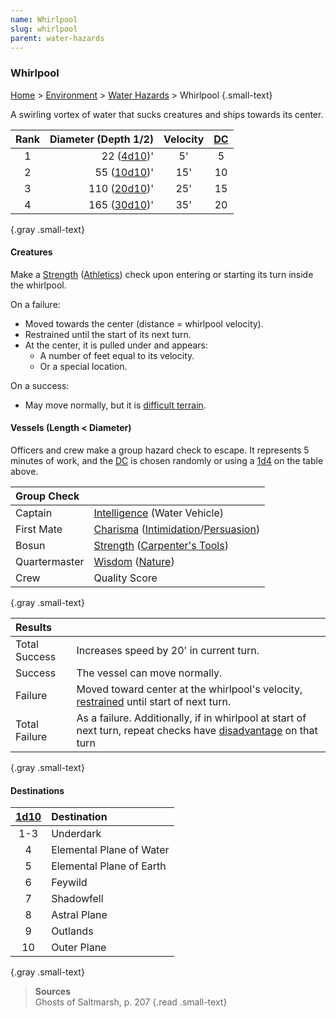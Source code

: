 ```yaml
---
name: Whirlpool
slug: whirlpool
parent: water-hazards
---
```

### Whirlpool
[Home](dm-operations-center) > [Environment](environment-menu) > [Water Hazards](water-hazards) > Whirlpool {.small-text}

A swirling vortex of water that sucks creatures and ships towards its center.

| Rank   | Diameter (Depth 1/2)                       | Velocity   | [DC](difficulty-class) |
| :----: | -----------------------------------------: | :--------: | :--: |
|   1    |                 22 ([4d10](/roll/4d10))'   |     5'     |  5   |
|   2    |                55 ([10d10](/roll/10d10))'  |    15'     |  10  |
|   3    |               110 ([20d10](/roll/20d10))'  |    25'     |  15  |
|   4    |                165 ([30d10](/roll/30d10))' |    35'     |  20  |
{.gray .small-text}

#### Creatures
Make a [Strength](strength) ([Athletics](athletics)) check upon entering or starting its turn inside the whirlpool.

On a failure:
- Moved towards the center (distance = whirlpool velocity).
- Restrained until the start of its next turn.
- At the center, it is pulled under and appears:
    - A number of feet equal to its velocity.
    - Or a special location.

On a success:
- May move normally, but it is [difficult terrain](difficult-terrain).

#### Vessels (Length < Diameter)
Officers and crew make a group hazard check to escape. It represents 5 minutes of work, and the [DC](difficulty-class) is chosen randomly or using a [1d4](/roll/1d4) on the table above.

| Group Check                                                                                   ||
| :-------------- | :--------------------------------------------------------------------------- |
| Captain         | [Intelligence](intelligence) (Water Vehicle)                                 |
| First Mate      | [Charisma](charisma) ([Intimidation](intimidation)/[Persuasion](persuasion)) |
| Bosun           | [Strength](strength) ([Carpenter's Tools](/item/carpenters-tools))           |
| Quartermaster   | [Wisdom](wisdom) ([Nature](nature))                                          |
| Crew            | Quality Score                                                                |
{.gray .small-text}

| Results                                                                                                      ||
| :------------ | :-------------------------------------------------------------------------------------------- |
| Total Success | Increases speed by 20' in current turn.                                                       |
| Success       | The vessel can move normally.                                                                 |
| Failure       | Moved toward center at the whirlpool's velocity, [restrained](restrained) until start of next turn. |
| Total Failure | As a failure. Additionally, if in whirlpool at start of next turn, repeat checks have [disadvantage](advantage-and-disadvantage) on that turn |
{.gray .small-text}

#### Destinations
| [1d10](/roll/1d10) | Destination |
| :---: | :----------------------- |
|  1-3  | Underdark                |
|   4   | Elemental Plane of Water |
|   5   | Elemental Plane of Earth |
|   6   | Feywild                  |
|   7   | Shadowfell               |
|   8   | Astral Plane             |
|   9   | Outlands                 |
|  10   | Outer Plane              |
{.gray .small-text}

> **Sources** <br/>
> Ghosts of Saltmarsh, p. 207
{.read .small-text}
